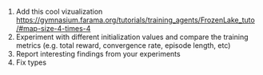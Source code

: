 1. Add this cool vizualization https://gymnasium.farama.org/tutorials/training_agents/FrozenLake_tuto/#map-size-4-times-4
2. Experiment with different initialization values and compare the training metrics (e.g. total reward, convergence rate, episode length, etc)
3. Report interesting findings from your experiments
4. Fix types
